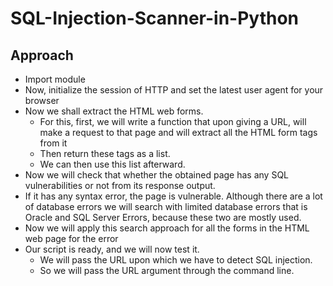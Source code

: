 # SQL-Injection-Scanner-in-Python

## Approach
* Import module
* Now, initialize the session of HTTP and set the latest user agent for your browser
* Now we shall extract the HTML web forms.
  * For this, first, we will write a function that upon giving a URL, will make a request to that page and will extract all the HTML form tags from it
  * Then return these tags as a list.
  * We can then use this list afterward.
* Now we will check that whether the obtained page has any SQL vulnerabilities or not from its response output.
* If it has any syntax error, the page is vulnerable. Although there are a lot of database errors we will search with limited database errors that is Oracle and SQL Server Errors, because these two are mostly used.
* Now we will apply this search approach for all the forms in the HTML web page for the error
* Our script is ready, and we will now test it.
  * We will pass the URL upon which we have to detect SQL injection.
  * So we will pass the URL argument through the command line.
